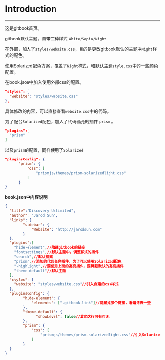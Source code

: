 # Introduction

-------------------

这是gitbook首页。

gitbook默认主题，自带三种样式 `White/Sepia/Night`

在外部，加入了`styles/website.css`，目的是更改gitbook默认的主题中`Night`样式的配色。

使用Solarized配色方案，覆盖了`Night`样式，和默认主题`style.css`中的一些颜色配置。

在book.json中加入使用外部css的配置。

```json
"styles": {
  "website": "styles/website.css"
},
```

具体修改的内容，可以直接查看`website.css`中的代码。

为了配合`Solarized`配色，加入了代码高亮的插件 `prism` 。

```json
"plugins":[
  "prism"
]

```

以及`prism`的配置，同样使用了`Solarized`

```json
"pluginsConfig": {
      "prism": {
          "css": [
              "prismjs/themes/prism-solarizedlight.css"
          ]
      }
}

```

**book.json中内容说明**

```json
{
  "title":"Discovery Unlimited",
  "author": "Jarod Sun",
  "links": {
        "sidebar": {
            "Website": "http://jarodsun.com"
        }
  },
  "plugins":[
    "hide-element",//隐藏gitbook的链接
    "fontsettings",//默认主题中，调整样式的插件
    "search",//默认搜索
    "prism",//添加的代码高亮插件，为了可以使用Solarized配色
    "-highlight",//要使用上面的高亮插件，要屏蔽默认的高亮插件
    "theme-default"//默认主题
  ],
  "styles": {
    "website": "styles/website.css"//引入自建的css样式
  },
  "pluginsConfig": {
        "hide-element": {
            "elements": [".gitbook-link"]//隐藏掉那个链接，看着清爽一些
        },
        "theme-default": {
              "showLevel": false//其实这行可有可无
        },
        "prism": {
            "css": [
                "prismjs/themes/prism-solarizedlight.css"//引入Solarized的高亮配色
            ]
        }
  }
}

```
